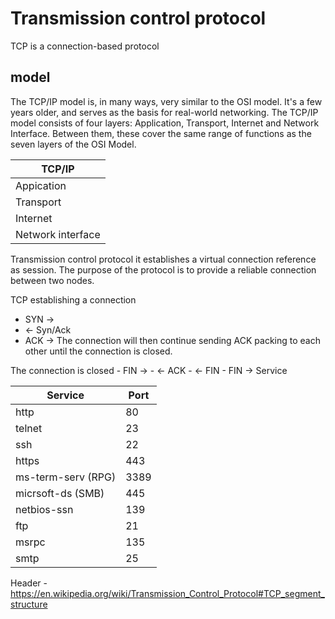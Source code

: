 # Transmission control protocol
TCP is a connection-based protocol 

## model
The TCP/IP model is, in many ways, very similar to the OSI model. It's a few years older, and serves as the basis for real-world networking. The TCP/IP model consists of four layers: Application, Transport, Internet and Network Interface. Between them, these cover the same range of functions as the seven layers of the OSI Model.

|TCP/IP|
|---|
|Appication|
|Transport|
|Internet|
|Network interface|

Transmission control protocol it establishes a virtual connection reference as session. The purpose of the protocol is to provide a reliable connection between two nodes. 

TCP establishing a connection 
 -	 SYN ->
 -	  <- Syn/Ack
 -	  ACK -> 
The connection will then continue sending ACK packing to each other until the connection is closed. 

The connection is closed 
	 -	FIN ->
	 -	<- ACK
	 -	<- FIN
	 -	FIN ->
Service

|Service|Port|
|---|---|
|http|80|
|telnet|23|
|ssh|22|
|https|443|
|ms-term-serv (RPG)|3389|
|micrsoft-ds (SMB)|445|
|netbios-ssn|139|
|ftp|21|
|msrpc|135|
|smtp|25|

	
Header
	- https://en.wikipedia.org/wiki/Transmission_Control_Protocol#TCP_segment_structure